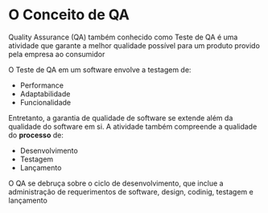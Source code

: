# O Conceito de QA

Quality Assurance (QA) também conhecido como Teste de QA é uma atividade que garante a melhor qualidade possível para um produto provido pela empresa ao  consumidor

O Teste de QA em um software envolve a testagem de:

- Performance
- Adaptabilidade
- Funcionalidade

Entretanto, a garantia de qualidade de software se extende além da qualidade do software em si. A atividade também compreende a qualidade do **processo** de:

- Desenvolvimento
- Testagem
- Lançamento

O QA se debruça sobre o ciclo de desenvolvimento, que inclue a administração de requerimentos de software, design, codinig, testagem e lançamento
